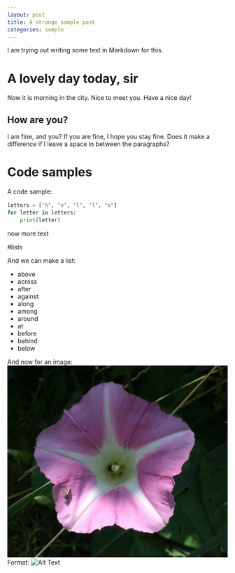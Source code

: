 ```yaml
---
layout: post
title: A strange sample post
categories: sample
---
```


I am trying out writing some text in Markdown for this.

# A lovely day today, sir

Now it is morning in the city.  Nice to meet you.  Have a nice day!

## How are you?

I am fine, and you?  If you are fine, I hope you stay fine.
Does it make a difference if I leave a space in between the paragraphs?

# Code samples

A code sample:

```python
letters = ["h", "e", "l", "l", "o"]
for letter in letters:
    print(letter)
```

now more text

#lists

And we can make a list:
* above
* across
* after
* against
* along
* among
* around
* at
* before
* behind
* below

And now for an image:
![morningglory](../images/morningglory.png)
Format: ![Alt Text](url)
